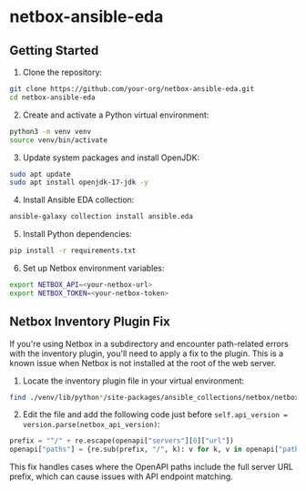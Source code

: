 # netbox-ansible-eda

## Getting Started

1. Clone the repository:
```bash
git clone https://github.com/your-org/netbox-ansible-eda.git
cd netbox-ansible-eda
```

2. Create and activate a Python virtual environment:
```bash
python3 -m venv venv
source venv/bin/activate
```

3. Update system packages and install OpenJDK:
```bash
sudo apt update
sudo apt install openjdk-17-jdk -y
```

4. Install Ansible EDA collection:
```bash
ansible-galaxy collection install ansible.eda
```

5. Install Python dependencies:
```bash
pip install -r requirements.txt
```

6. Set up Netbox environment variables:
```bash
export NETBOX_API=<your-netbox-url>
export NETBOX_TOKEN=<your-netbox-token>
```

## Netbox Inventory Plugin Fix
If you're using Netbox in a subdirectory and encounter path-related errors with the inventory plugin, you'll need to apply a fix to the plugin. This is a known issue when Netbox is not installed at the root of the web server.

1. Locate the inventory plugin file in your virtual environment:
```bash
find ./venv/lib/python*/site-packages/ansible_collections/netbox/netbox/plugins/inventory/ -name "nb_inventory.py"
```

2. Edit the file and add the following code just before `self.api_version = version.parse(netbox_api_version)`:
```python
prefix = "^/" + re.escape(openapi["servers"][0]["url"])
openapi["paths"] = {re.sub(prefix, "/", k): v for k, v in openapi["paths"].items()}
```

This fix handles cases where the OpenAPI paths include the full server URL prefix, which can cause issues with API endpoint matching.
